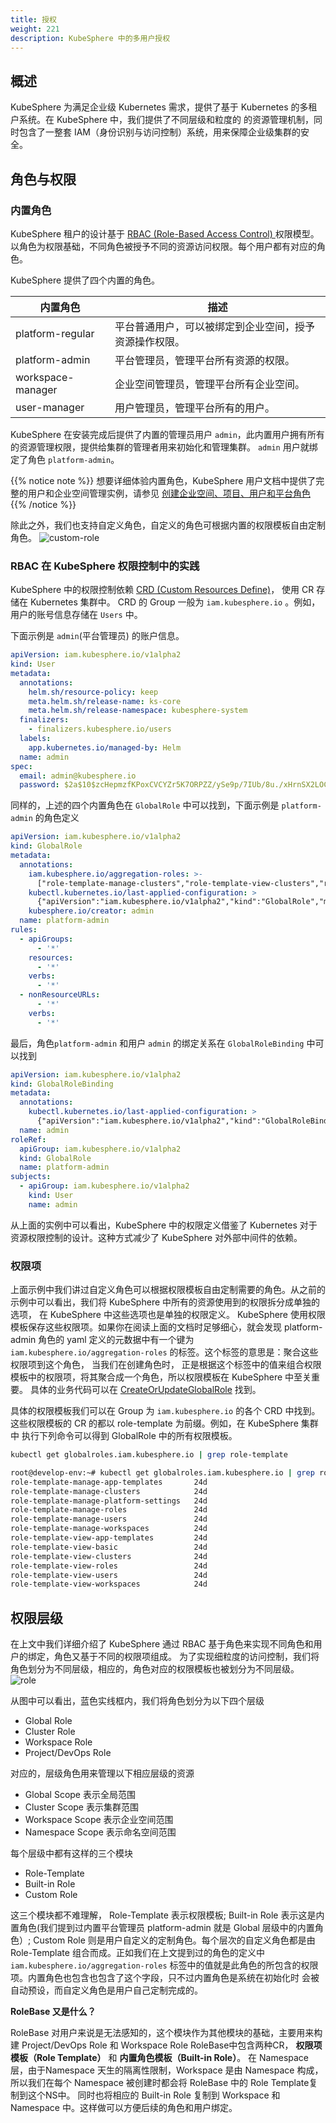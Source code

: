 ```yaml
---
title: 授权
weight: 221
description: KubeSphere 中的多用户授权
---
```


## 概述
    
KubeSphere 为满足企业级 Kubernetes 需求，提供了基于 Kubernetes 的多租户系统。在 KubeSphere 中，我们提供了不同层级和粒度的
的资源管理机制，同时包含了一整套 IAM（身份识别与访问控制）系统，用来保障企业级集群的安全。

## 角色与权限

### 内置角色
KubeSphere 租户的设计基于 [RBAC (Role-Based Access Control) ](https://en.wikipedia.org/wiki/Role-based_access_control) 权限模型。
以角色为权限基础，不同角色被授予不同的资源访问权限。每个用户都有对应的角色。

KubeSphere 提供了四个内置的角色。

| 内置角色 | 描述 |
| --- | --- |
| platform-regular | 平台普通用户，可以被绑定到企业空间，授予资源操作权限。 |
| platform-admin | 平台管理员，管理平台所有资源的权限。|
| workspace-manager | 企业空间管理员，管理平台所有企业空间。 |
| user-manager | 用户管理员，管理平台所有的用户。|

KubeSphere 在安装完成后提供了内置的管理员用户 `admin`，此内置用户拥有所有的资源管理权限，提供给集群的管理者用来初始化和管理集群。
`admin` 用户就绑定了角色 `platform-admin`。

{{% notice note %}}
想要详细体验内置角色，KubeSphere 用户文档中提供了完整的用户和企业空间管理实例，请参见
[创建企业空间、项目、用户和平台角色](https://kubesphere.io/zh/docs/v3.3/quick-start/create-workspace-and-project/)
{{% /notice %}}

除此之外，我们也支持自定义角色，自定义的角色可根据内置的权限模板自由定制角色。
![custom-role](images/access-control/costom-role.png)

### RBAC 在 KubeSphere 权限控制中的实践

KubeSphere 中的权限控制依赖 [CRD (Custom Resources Define)](https://kubernetes.io/docs/concepts/extend-kubernetes/api-extension/custom-resources/)，
使用 CR 存储在 Kubernetes 集群中。 CRD 的 Group 一般为 `iam.kubesphere.io` 。例如，用户的账号信息存储在 `Users` 中。

下面示例是 `admin`(平台管理员) 的账户信息。

```yaml
apiVersion: iam.kubesphere.io/v1alpha2
kind: User
metadata:
  annotations:
    helm.sh/resource-policy: keep
    meta.helm.sh/release-name: ks-core
    meta.helm.sh/release-namespace: kubesphere-system
  finalizers:
    - finalizers.kubesphere.io/users
  labels:
    app.kubernetes.io/managed-by: Helm
  name: admin
spec:
  email: admin@kubesphere.io
  password: $2a$10$zcHepmzfKPoxCVCYZr5K7ORPZZ/ySe9p/7IUb/8u./xHrnSX2LOCO
```
同样的，上述的四个内置角色在 `GlobalRole` 中可以找到，下面示例是 `platform-admin` 的角色定义

```yaml
apiVersion: iam.kubesphere.io/v1alpha2
kind: GlobalRole
metadata:
  annotations:
    iam.kubesphere.io/aggregation-roles: >-
      ["role-template-manage-clusters","role-template-view-clusters","role-template-view-roles","role-template-manage-roles","role-template-view-roles","role-template-view-workspaces","role-template-manage-workspaces","role-template-manage-users","role-template-view-roles","role-template-view-users","role-template-manage-app-templates","role-template-view-app-templates","role-template-manage-platform-settings"]
    kubectl.kubernetes.io/last-applied-configuration: >
      {"apiVersion":"iam.kubesphere.io/v1alpha2","kind":"GlobalRole","metadata":{"annotations":{"iam.kubesphere.io/aggregation-roles":"[\"role-template-manage-clusters\",\"role-template-view-clusters\",\"role-template-view-roles\",\"role-template-manage-roles\",\"role-template-view-roles\",\"role-template-view-workspaces\",\"role-template-manage-workspaces\",\"role-template-manage-users\",\"role-template-view-roles\",\"role-template-view-users\",\"role-template-manage-app-templates\",\"role-template-view-app-templates\",\"role-template-manage-platform-settings\"]","kubesphere.io/creator":"admin"},"name":"platform-admin"},"rules":[{"apiGroups":["*"],"resources":["*"],"verbs":["*"]},{"nonResourceURLs":["*"],"verbs":["*"]}]}
    kubesphere.io/creator: admin
  name: platform-admin
rules:
  - apiGroups:
      - '*'
    resources:
      - '*'
    verbs:
      - '*'
  - nonResourceURLs:
      - '*'
    verbs:
      - '*'
```

最后，角色`platform-admin` 和用户 `admin` 的绑定关系在 `GlobalRoleBinding` 中可以找到

```yaml
apiVersion: iam.kubesphere.io/v1alpha2
kind: GlobalRoleBinding
metadata:
  annotations:
    kubectl.kubernetes.io/last-applied-configuration: >
      {"apiVersion":"iam.kubesphere.io/v1alpha2","kind":"GlobalRoleBinding","metadata":{"annotations":{},"name":"admin"},"roleRef":{"apiGroup":"iam.kubesphere.io/v1alpha2","kind":"GlobalRole","name":"platform-admin"},"subjects":[{"apiGroup":"iam.kubesphere.io/v1alpha2","kind":"User","name":"admin"}]}
  name: admin
roleRef:
  apiGroup: iam.kubesphere.io/v1alpha2
  kind: GlobalRole
  name: platform-admin
subjects:
  - apiGroup: iam.kubesphere.io/v1alpha2
    kind: User
    name: admin
```

从上面的实例中可以看出，KubeSphere 中的权限定义借鉴了 Kubernetes 对于资源权限控制的设计。这种方式减少了 KubeSphere 对外部中间件的依赖。

### 权限项

上面示例中我们讲过自定义角色可以根据权限模板自由定制需要的角色。从之前的示例中可以看出，我们将 KubeSphere 中所有的资源使用到的权限拆分成单独的选项，
在 KubeSphere 中这些选项也是单独的权限定义。 KubeSphere 使用权限模板保存这些权限项。如果你在阅读上面的文档时足够细心，就会发现 platform-admin 
角色的 yaml 定义的元数据中有一个键为 `iam.kubesphere.io/aggregation-roles` 的标签。这个标签的意思是：聚合这些权限项到这个角色，
当我们在创建角色时， 正是根据这个标签中的值来组合权限模板中的权限项，将其聚合成一个角色，所以权限模板在 KubeSphere 中至关重要。
具体的业务代码可以在 [CreateOrUpdateGlobalRole](https://github.com/kubesphere/kubesphere/blob/master/pkg/models/iam/am/am.go#L831-L851)
找到。


具体的权限模板我们可以在 Group 为 `iam.kubesphere.io` 的各个 CRD 中找到。这些权限模板的 CR 的都以 role-template 为前缀。例如，在 KubeSphere 集群中
执行下列命令可以得到 GlobalRole 中的所有权限模板。
```bash
kubectl get globalroles.iam.kubesphere.io | grep role-template
```

```bash
root@develop-env:~# kubectl get globalroles.iam.kubesphere.io | grep role-template
role-template-manage-app-templates       24d
role-template-manage-clusters            24d
role-template-manage-platform-settings   24d
role-template-manage-roles               24d
role-template-manage-users               24d
role-template-manage-workspaces          24d
role-template-view-app-templates         24d
role-template-view-basic                 24d
role-template-view-clusters              24d
role-template-view-roles                 24d
role-template-view-users                 24d
role-template-view-workspaces            24d
```

## 权限层级

在上文中我们详细介绍了 KubeSphere 通过 RBAC 基于角色来实现不同角色和用户的绑定，角色又基于不同的权限项组成。
为了实现细粒度的访问控制，我们将角色划分为不同层级，相应的，角色对应的权限模板也被划分为不同层级。
![role](images/access-control/role.png)

从图中可以看出，蓝色实线框内，我们将角色划分为以下四个层级
- Global Role
- Cluster Role
- Workspace Role
- Project/DevOps Role

对应的，层级角色用来管理以下相应层级的资源
- Global Scope 表示全局范围
- Cluster Scope 表示集群范围
- Workspace Scope 表示企业空间范围
- Namespace Scope 表示命名空间范围


每个层级中都有这样的三个模块 
- Role-Template
- Built-in Role
- Custom Role

这三个模块都不难理解，
Role-Template 表示权限模板;
Built-in Role 表示这是内置角色(我们提到过内置平台管理员 platform-admin 就是 Global 层级中的内置角色）;
Custom Role 则是用户自定义的定制角色。每个层次的自定义角色都是由 Role-Template 组合而成。正如我们在上文提到过的角色的定义中
`iam.kubesphere.io/aggregation-roles` 标签中的值就是此角色的所包含的权限项。内置角色也包含也包含了这个字段，只不过内置角色是系统在初始化时
会被自动预设，而自定义角色是用户自己定制完成的。

**RoleBase 又是什么？**

RoleBase 对用户来说是无法感知的，这个模块作为其他模块的基础，主要用来构建 Project/DevOps Role 和 Workspace Role
RoleBase中包含两种CR， **权限项模板（Role Template）** 和 **内置角色模板（Built-in Role）**。
在 Namespace 层，由于Namespace 天生的隔离性限制，Workspace 是由 Namespace 构成，所以我们在每个 Namespace 被创建时都会将 RoleBase 
中的 Role Template复制到这个NS中。 同时也将相应的 Built-in Role 复制到 Workspace 和 Namespace 中。这样做可以方便后续的角色和用户绑定。



